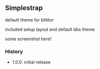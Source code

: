 ## Simplestrap

default theme for blititor

included setup layout and default bbs theme

some screenshot here!

### History

- 1.0.0: initial release